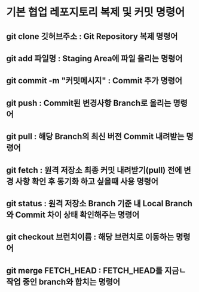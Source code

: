 
# 기본 협업 레포지토리 복제 및 커밋 명령어

## git clone 깃허브주소 : Git Repository 복제 명령어

## git add 파일명 : Staging Area에 파일 올리는 명령어

## git commit -m "커밋메시지" : Commit 추가 명령어

## git push : Commit된 변경사항 Branch로 올리는 명령어

## git pull : 해당 Branch의 최신 버전 Commit 내려받는 명령어

## git fetch : 원격 저장소 최종 커밋 내려받기(pull) 전에 변경 사항 확인 후 동기화 하고 싶을때 사용 명령어

## git status : 원격 저장소 Branch 기준 내 Local Branch와 Commit 차이 상태 확인해주는 명령어

## git checkout 브런치이름 : 해당 브런치로 이동하는 명령어

## git merge FETCH_HEAD : FETCH_HEAD를 지금ㄴ 작업 중인 branch와 합치는 명령어

